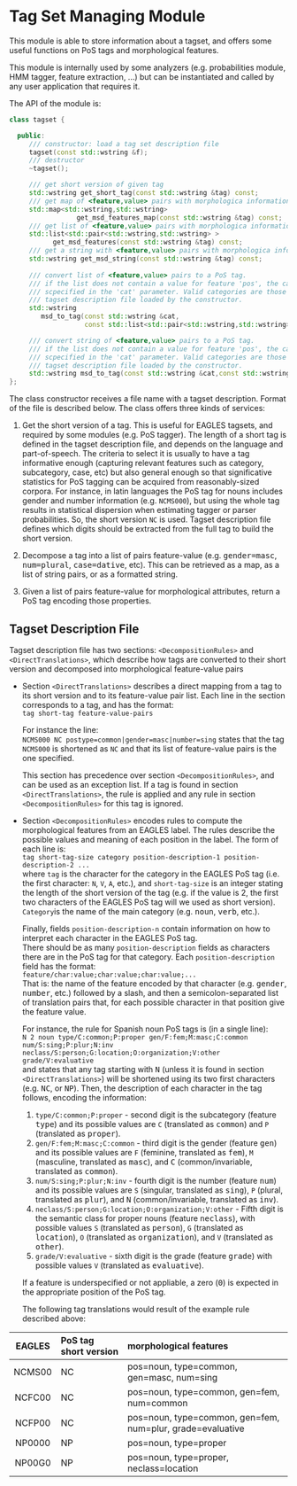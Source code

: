 
# Tag Set Managing Module 

This module is able to store information about a tagset, and offers some useful functions on PoS tags and morphological features.

This module is internally used by some analyzers (e.g. probabilities module, HMM tagger, feature extraction, ...) but can be instantiated and called by any user application that requires it.

The API of the module is:

```C++
class tagset {

  public:
     /// constructor: load a tag set description file
     tagset(const std::wstring &f);
     /// destructor
     ~tagset();

     /// get short version of given tag
     std::wstring get_short_tag(const std::wstring &tag) const;
     /// get map of <feature,value> pairs with morphologica information for given tag
     std::map<std::wstring,std::wstring> 
                 get_msd_features_map(const std::wstring &tag) const;
     /// get list of <feature,value> pairs with morphologica information for given tag
     std::list<std::pair<std::wstring,std::wstring> > 
           get_msd_features(const std::wstring &tag) const;
     /// get a string with <feature,value> pairs with morphologica information for given tag
     std::wstring get_msd_string(const std::wstring &tag) const;
    
     /// convert list of <feature,value> pairs to a PoS tag. 
     /// if the list does not contain a value for feature 'pos', the category must be
     /// scpecified in the 'cat' parameter. Valid categories are those defined in the 
     /// tagset description file loaded by the constructor.
     std::wstring 
        msd_to_tag(const std::wstring &cat,
                   const std::list<std::pair<std::wstring,std::wstring> > &msd) const;

     /// convert string of <feature,value> pairs to a PoS tag. 
     /// if the list does not contain a value for feature 'pos', the category must be
     /// scpecified in the 'cat' parameter. Valid categories are those defined in the 
     /// tagset description file loaded by the constructor.
     std::wstring msd_to_tag(const std::wstring &cat,const std::wstring &msd) const;
};
```

The class constructor receives a file name with a tagset description. Format of the file is described below. The class offers three kinds of services:

1.  Get the short version of a tag. This is useful for EAGLES tagsets, and required by some modules (e.g. PoS tagger). The length of a short tag is defined in the tagset description file, and depends on the language and part-of-speech. The  criteria to select it is usually to have a tag informative enough (capturing relevant features such as category, subcategory, case, etc) but also general enough so that significative statistics for PoS tagging can be acquired from reasonably-sized corpora. For instance, in latin languages the PoS tag for nouns includes gender and number information (e.g. `NCMS000`), but using the whole tag results in statistical dispersion when estimating tagger or parser probabilities. So, the short version `NC` is used. Tagset description file defines which digits should be extracted from the full tag to build the short version.

2.  Decompose a tag into a list of pairs feature-value (e.g. <tt>gender=masc</tt>, <tt>num=plural</tt>, <tt>case=dative</tt>, etc). This can be retrieved as a map, as a list of string pairs, or as a formatted string.

3.  Given a list of pairs feature-value for morphological attributes, return a PoS tag encoding those properties.


## Tagset Description File 

Tagset description file has two sections: `<DecompositionRules>` and `<DirectTranslations>`, which describe how tags are converted to their short version and decomposed into morphological feature-value pairs

*   Section `<DirectTranslations>` describes a direct mapping from a tag to its short version and to its feature-value pair list. Each line in the section corresponds to a tag, and has the format:  
    `tag short-tag feature-value-pairs`

    For instance the line:  
    `NCMS000 NC postype=common|gender=masc|number=sing`
    states that the tag `NCMS000` is shortened as `NC` and that its list of feature-value pairs is the one specified.

    This section has precedence over section `<DecompositionRules>`, and can be used as an exception list. If a tag is found in section `<DirectTranslations>`, the rule is applied and any rule in section `<DecompositionRules>` for this tag is ignored.

*   Section `<DecompositionRules>` encodes rules to compute the morphological features from an EAGLES label. The rules describe the possible values and meaning of each position in the label. The form of each line is:  
    `tag short-tag-size category position-description-1 position-description-2 ...`  
    where `tag` is the character for the category in the EAGLES PoS tag (i.e. the first character: `N`, `V`, 
    `A`, etc.), and `short-tag-size` is an integer stating the length of the short version of the tag (e.g. if the value is 2, the first two characters of the EAGLES PoS tag will we used as short version). 
    `Category`is the name of the main category (e.g. <tt>noun</tt>, <tt>verb</tt>, etc.).  

    Finally, fields `position-description-n` contain information on how to interpret each character in the EAGLES PoS tag.  
    There should be as many `position-description` fields as characters there are in the PoS tag for that category. Each `position-description` field has the format:   
    `feature/char:value;char:value;char:value;...`   
    That is: the name of the feature encoded by that character (e.g. <tt>gender</tt>, <tt>number</tt>, etc.) followed by a slash, and then a semicolon-separated list of translation pairs that, for each possible character in that position give the feature value.

    For instance, the rule for Spanish noun PoS tags is (in a single line):   
    `N 2 noun type/C:common;P:proper gen/F:fem;M:masc;C:common num/S:sing;P:plur;N:inv neclass/S:person;G:location;O:organization;V:other grade/V:evaluative`  
    and states that any tag starting with <tt>N</tt> (unless it is found in section `<DirectTranslations>`) will be shortened using its two first characters (e.g. <tt>NC</tt>, or <tt>NP</tt>). Then, the description of each character in the tag follows, encoding the information:

    1.  `type/C:common;P:proper` - second digit is the subcategory (feature <tt>type</tt>) and its possible values are `C` (translated as <tt>common</tt>) and `P` (translated as <tt>proper</tt>).
    2.  `gen/F:fem;M:masc;C:common` - third digit is the gender (feature <tt>gen</tt>) and its possible values are `F` (feminine, translated as <tt>fem</tt>), `M` (masculine, translated as <tt>masc</tt>), and <tt>C</tt> (common/invariable, translated as <tt>common</tt>).
    3.  `num/S:sing;P:plur;N:inv` - fourth digit is the number (feature <tt>num</tt>) and its possible values are `S` (singular, translated as <tt>sing</tt>), `P` (plural, translated as <tt>plur</tt>), and <tt>N</tt> (common/invariable, translated as <tt>inv</tt>).
    4.  `neclass/S:person;G:location;O:organization;V:other` - Fifth digit is the semantic class for proper nouns (feature <tt>neclass</tt>), with possible values `S` (translated as <tt>person</tt>), `G` (translated as <tt>location</tt>), `O` (translated as <tt>organization</tt>), and `V` (translated as <tt>other</tt>).
    5.  `grade/V:evaluative` - sixth digit is the grade (feature <tt>grade</tt>) with possible values `V` (translated as <tt>evaluative</tt>).

    If a feature is underspecified or not appliable, a zero (<tt>0</tt>) is expected in the appropriate position of the PoS tag.

    The following tag translations would result of the example rule described above:

| EAGLES | PoS tag short version | morphological features |
|:------:|:-------               |:------------           |
| NCMS00 | NC                    | pos=noun, type=common, gen=masc, num=sing |
| NCFC00 | NC                    | pos=noun, type=common, gen=fem, num=common | 
| NCFP00 | NC                    | pos=noun, type=common, gen=fem, num=plur, grade=evaluative |
| NP0000 | NP                    | pos=noun, type=proper |
| NP00G0 | NP                    | pos=noun, type=proper, neclass=location |

